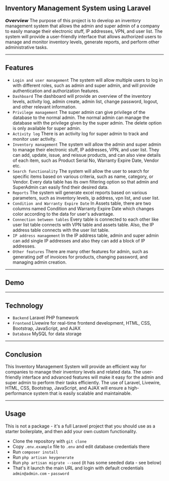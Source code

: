 ## Inventory Management System using Laravel

__𝙊𝙫𝙚𝙧𝙫𝙞𝙚𝙬__ The purpose of this project is to develop an inventory management system that allows the admin and super admin of a company to easily manage their electronic stuff, IP addresses, VPN, and user list. The system will provide a user-friendly interface that allows authorized users to manage and monitor inventory levels, generate reports, and perform other administrative tasks.
- - - - -
## Features

- `Login and user management` The system will allow multiple users to log in with different roles, such as admin and super admin, and will provide authentication and authorization features.
- `Dashboard` The dashboard will provide an overview of the inventory levels, activity log, admin create, admin list, change password, logout, and other relevant information.
- `Privilege management` The super admin can give privilege of the database to the normal admin. The normal admin can manage the database with the privilege given by the super admin. The delete option is only available for super admin.
- `Activity log` There is an activity log for super admin to track and monitor user activity.
- `Inventory management` The system will allow the admin and super admin to manage their electronic stuff, IP addresses, VPN, and user list. They can add, update, issue, and reissue products, and can also view details of each item, such as Product Serial No, Warranty Expire Date, Vendor etc.
- `Search functionality` The system will allow the user to search for specific items based on various criteria, such as name, category, or Vendor. Every data table has its own filtering option so that admin and SuperAdmin can easily find their desired data.
- `Reports` The system will generate excel reports based on various parameters, such as inventory levels, ip address, vpn list, and user list.
- `Condition and Warranty Expire Date` In Assets table, there are two columns named Condition and Warranty Expire Date which changes color according to the data for user's advantage.
- `Connection between tables` Every table is connected to each other like user list table connects with VPN table and assets table. Also, the IP address table connects with the user list table.
- `IP address management` In the IP address table, admin and super admin can add single IP addresses and also they can add a block of IP addresses.
- `Other features` There are many other features for admin, such as generating pdf of invoices for products, changing password, and managing admin creation.
- - - - -
## Demo


- - - - -
## Technology

- `Backend` Laravel PHP framework
- `Frontend` Livewire for real-time frontend development, HTML, CSS, Bootstrap, JavaScript, and AJAX
- `Database` MySQL for data storage

---
## Conclusion


This Inventory Management System will provide an efficient way for companies to manage their inventory levels and related data. The user-friendly interface and advanced features will make it easy for the admin and super admin to perform their tasks efficiently. The use of Laravel, Livewire, HTML, CSS, Bootstrap, JavaScript, and AJAX will ensure a high-performance system that is easily scalable and maintainable.

---
## Usage

This is not a package - it's a full Laravel project that you should use as a starter boilerplate, and then add your own custom functionality.

- Clone the repository with `git clone`
- Copy `.env.example` file to `.env` and edit database credentials there
- Run `composer install`
- Run `php artisan keygenerate`
- Run `php artisan migrate --seed` (it has some seeded data - see below)
- That's it launch the main URL and login with default credentials `admin@admin.com` - `password`
